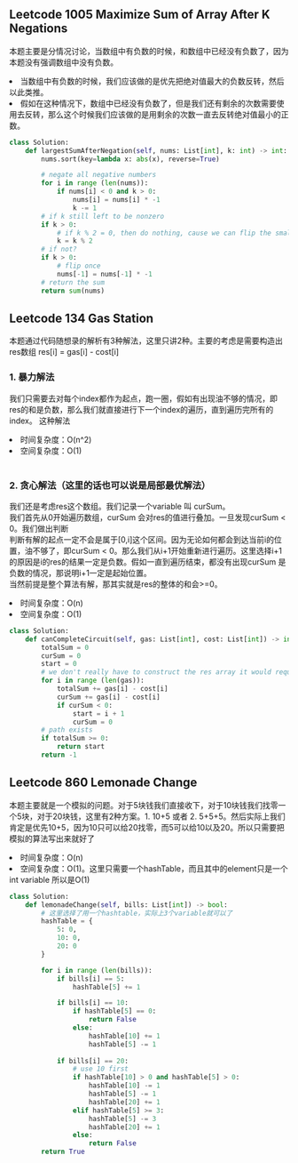 ## Leetcode 1005 Maximize Sum of Array After K Negations

本题主要是分情况讨论，当数组中有负数的时候，和数组中已经没有负数了，因为本题没有强调数组中没有负数。<br>
<li>
当数组中有负数的时候，我们应该做的是优先把绝对值最大的负数反转，然后以此类推。
</li>
<li>
假如在这种情况下，数组中已经没有负数了，但是我们还有剩余的次数需要使用去反转，那么这个时候我们应该做的是用剩余的次数一直去反转绝对值最小的正数。
</li>

```python
class Solution:
    def largestSumAfterNegation(self, nums: List[int], k: int) -> int: 
        nums.sort(key=lambda x: abs(x), reverse=True)

        # negate all negative numbers
        for i in range (len(nums)):
            if nums[i] < 0 and k > 0:
                nums[i] = nums[i] * -1
                k -= 1
        # if k still left to be nonzero
        if k > 0:
            # if k % 2 = 0, then do nothing, cause we can flip the smallest number twice
            k = k % 2
        # if not?
        if k > 0:
            # flip once
            nums[-1] = nums[-1] * -1
        # return the sum
        return sum(nums)

```

## Leetcode 134 Gas Station

本题通过代码随想录的解析有3种解法，这里只讲2种。主要的考虑是需要构造出res数组 res[i] = gas[i] - cost[i]

### 1. 暴力解法

我们只需要去对每个index都作为起点，跑一圈，假如有出现油不够的情况，即res的和是负数，那么我们就直接进行下一个index的遍历，直到遍历完所有的index。
这种解法
<li>时间复杂度：O(n^2) </li>
<li>空间复杂度：O(1) </li>
<br>

### 2. 贪心解法（这里的话也可以说是局部最优解法）

我们还是考虑res这个数组。我们记录一个variable 叫 curSum。<br>
我们首先从0开始遍历数组，curSum 会对res的值进行叠加。一旦发现curSum < 0。我们做出判断<br>
判断有解的起点一定不会是属于[0,i]这个区间。因为无论如何都会到达当前i的位置，油不够了，即curSum < 0。那么我们从i+1开始重新进行遍历。这里选择i+1的原因是i的res的结果一定是负数。假如一直到遍历结束，都没有出现curSum 是负数的情况，那说明i+1一定是起始位置。<br>
当然前提是整个算法有解，那其实就是res的整体的和会>=0。<br>
<li>时间复杂度：O(n)</li>
<li>空间复杂度：O(1)</li>

```python
class Solution:
    def canCompleteCircuit(self, gas: List[int], cost: List[int]) -> int:
        totalSum = 0
        curSum = 0
        start = 0
        # we don't really have to construct the res array it would require extra O(n) memory, we just need to perform the computation with gas[i] - cost[i]
        for i in range (len(gas)): 
            totalSum += gas[i] - cost[i]
            curSum += gas[i] - cost[i]
            if curSum < 0:
                start = i + 1
                curSum = 0
        # path exists
        if totalSum >= 0:
            return start
        return -1

```

## Leetcode 860 Lemonade Change

本题主要就是一个模拟的问题。对于5块钱我们直接收下，对于10块钱我们找零一个5块，对于20块钱，这里有2种方案。1. 10+5 或者 2. 5+5+5。然后实际上我们肯定是优先10+5，因为10只可以给20找零，而5可以给10以及20。所以只需要把模拟的算法写出来就好了
<li>时间复杂度：O(n)</li>
<li>空间复杂度：O(1)。这里只需要一个hashTable，而且其中的element只是一个int variable 所以是O(1)</li>

```python
class Solution:
    def lemonadeChange(self, bills: List[int]) -> bool:
        # 这里选择了用一个hashtable，实际上3个variable就可以了
        hashTable = {
            5: 0,
            10: 0,
            20: 0
        }

        for i in range (len(bills)):
            if bills[i] == 5:
                hashTable[5] += 1

            if bills[i] == 10:
                if hashTable[5] == 0:
                    return False
                else:
                    hashTable[10] += 1
                    hashTable[5] -= 1
                
            if bills[i] == 20:
                # use 10 first
                if hashTable[10] > 0 and hashTable[5] > 0:
                    hashTable[10] -= 1
                    hashTable[5] -= 1
                    hashTable[20] += 1
                elif hashTable[5] >= 3:
                    hashTable[5] -= 3
                    hashTable[20] += 1
                else:
                    return False
        return True


```